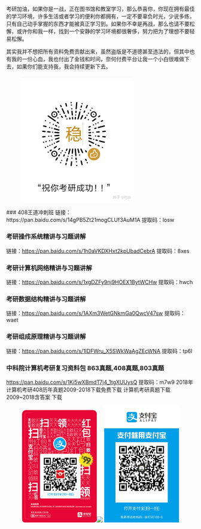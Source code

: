 
考研加油，如果你是一战，正在图书馆和教室学习，那么恭喜你，你现在拥有最佳的学习环境，许多生活或者学习的便利你都拥有，一定不要辜负时光，少说多练，只有自己动手掌握的东西才能被真正学习到。如果你不幸是再战，那么也请不要松懈，或许你和我一样，找到一个安静的学习环境都很奢侈，努力把为了理想不要轻易松懈。
    
其实我并不想把所有资料免费贡献出来，虽然盗版是不道德甚至违法的，但其中也有我的一份心血，我也付出了金钱和时间，奈何付费平台让我一个小白很难做下去，如果你们能支持我，我会持续更新下去。
<figure class="half">
    <img src="https://github.com/CSKY-CAS/csky/blob/master/%E6%95%B4%E7%90%86%E4%B8%8D%E6%98%93%EF%BC%8C%E6%89%93%E8%B5%8F%E5%87%A0%E6%AF%9B%E4%B9%9F%E5%8F%AF%E4%BB%A5%E5%95%8A233.jpg" width="300" lenth="300">
</figure>
### 408王道冲刺班
链接：https://pan.baidu.com/s/14gPB5Zt21mogCLUf3AuM1A 
提取码：losw 


### 考研操作系统精讲与习题讲解
链接：https://pan.baidu.com/s/1h0aVKDXHxt2kpUbadCebrA 
提取码：8xes 


### 考研计算机网络精讲与习题讲解
链接：https://pan.baidu.com/s/1xgDZFy9nj9HOEX1BytWCHw 
提取码：hwch 


### 考研数据结构精讲与习题讲解
链接：https://pan.baidu.com/s/1AXm3WetGNkmGa0QwcV47sw 
提取码：waet 


### 考研组成原理精讲与习题讲解
链接：https://pan.baidu.com/s/1IDFWru_X5SWkWaAgZEcWNA 
提取码：tp6l 

### 中科院计算机考研复习资料包  863真题,408真题,803真题
https://pan.baidu.com/s/1Ki5wXBmdT7j4_1tgXUUysQ
提取码：m7w9
2018年计算机考研408历年真题2009-2018下载免费下载
计算机考研真题下载2009~2018含答案
下载

<center class="half">
    <img src="https://github.com/CSKY-CAS/csky/blob/master/%E7%BA%A2%E5%8C%85%E7%A0%81.jpg" width="200"/><img src="图片链接" width="200"/>
    <img src="https://github.com/CSKY-CAS/csky/blob/master/%E6%94%AF%E4%BB%98%E5%AE%9D%E6%89%93%E8%B5%8F.jpg" width="200"/>
</center>

